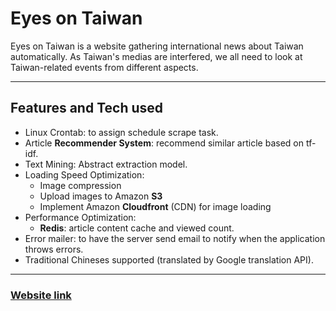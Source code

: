 # Eyes on Taiwan

Eyes on Taiwan is a website gathering international news about Taiwan automatically. As Taiwan's medias are interfered, we all need to look at Taiwan-related events from different aspects.

---

## Features and Tech used

- Linux Crontab: to assign schedule scrape task.
- Article **Recommender System**: recommend similar article based on tf-idf.
- Text Mining: Abstract extraction model.
- Loading Speed Optimization:
    - Image compression
    - Upload images to Amazon **S3**
    - Implement Amazon **Cloudfront** (CDN) for image loading
- Performance Optimization:
    - **Redis**: article content cache and viewed count.
- Error mailer: to have the server send email to notify when the application throws errors.
- Traditional Chineses supported (translated by Google translation API).

---

### [Website link](https://wheatxstone.com)